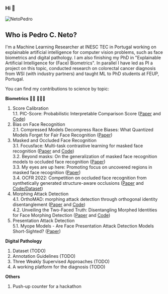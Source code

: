 ### Hi  👋

<p align="left"> <img src="https://komarev.com/ghpvc/?username=NetoPedro" alt="NetoPedro" /> </p>

## Who is Pedro C. Neto? 

I'm a Machine Learning Researcher at INESC TEC in Portugal working on explainable artificial intelligence for computer vision problems, such as face biometrics and digital pathology. I am also finishing my PhD in "Explainable Artificial Intelligence for (Face) Biometrics". In parallel I have led as PI a project on this topic, conducted research on colorectal cancer diagnosis from WSI (with industry partners) and taught ML to PhD students at FEUP, Portugal. 


You can find my contributions to science by topic: 

**Biometrics**  🧔🏻 🕵🏻‍♂️
1. Score Calibration  
  1.1. PIC-Score: Probabilistic Interpretable Comparison Score ([Paper](https://openaccess.thecvf.com/content/CVPR2023W/Biometrics/html/Neto_PIC-Score_Probabilistic_Interpretable_Comparison_Score_for_Optimal_Matching_Confidence_in_CVPRW_2023_paper.html) and [Code](https://github.com/pterhoer/OptimalMatchingConfidence))  
2. Bias on Face Recognition  
  2.1. Compressed Models Decompress Race Biases: What Quantized Models Forget for Fair Face Recognition ([Paper](https://arxiv.org/abs/2308.11840))  
3. Masked and Occluded Face Recognition  
  3.1. Focusface: Multi-task contrastive learning for masked face recognition ([Paper](https://ieeexplore.ieee.org/abstract/document/9666792/) and [Code](https://github.com/NetoPedro/FocusFace))  
  3.2. Beyond masks: On the generalization of masked face recognition models to occluded face recognition ([Paper](https://ieeexplore.ieee.org/document/9857925))  
  3.3. My eyes are up here: Promoting focus on uncovered regions in masked face recognition ([Paper](https://ieeexplore.ieee.org/abstract/document/9548320))  
  3.4. OCFR 2022: Competition on occluded face recognition from synthetically generated structure-aware occlusions ([Paper](https://ieeexplore.ieee.org/abstract/document/10007963) and [Code/Dataset](https://github.com/NetoPedro/OCFR-2022))  
4. Morphing Attack Detection  
  4.1. OrthoMAD: morphing attack detection through orthogonal identity disentanglement ([Paper](https://ieeexplore.ieee.org/abstract/document/9897057) and [Code](https://github.com/NetoPedro/OrthoMAD))  
  4.2. Unveiling the Two-Faced Truth: Disentangling Morphed Identities for Face Morphing Detection ([Paper](https://arxiv.org/abs/2306.03002) and [Code](https://github.com/NetoPedro/IDistill))  
5. Presentation Attack Detection  
  5.1. Myope Models - Are Face Presentation Attack Detection Models Short-Sighted? ([Paper](https://openaccess.thecvf.com/content/WACV2022W/XAI4B/html/Neto_Myope_Models_-_Are_Face_Presentation_Attack_Detection_Models_Short-Sighted_WACVW_2022_paper.html))  

**Digital Pathology**
1. Dataset (TODO)
2. Annotation Guidelines (TODO)
2. Three Weakly Supervised Approaches (TODO)
3. A working platform for the diagnosis (TODO)

**Others**
1. Push-up counter for a hackathon 

